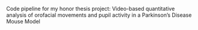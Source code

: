 Code pipeline for my honor thesis project: Video-based quantitative analysis of orofacial movements and pupil activity in a Parkinson’s Disease Mouse Model

